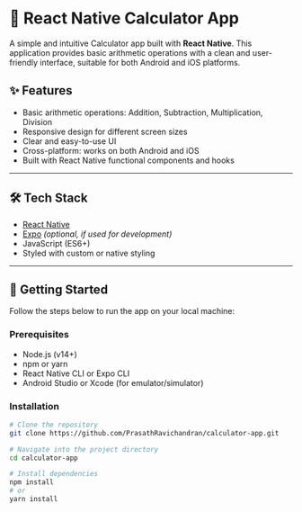 # 📱 React Native Calculator App

A simple and intuitive Calculator app built with **React Native**. This application provides basic arithmetic operations with a clean and user-friendly interface, suitable for both Android and iOS platforms.


## ✨ Features

- Basic arithmetic operations: Addition, Subtraction, Multiplication, Division
- Responsive design for different screen sizes
- Clear and easy-to-use UI
- Cross-platform: works on both Android and iOS
- Built with React Native functional components and hooks

---

## 🛠️ Tech Stack

- [React Native](https://reactnative.dev/)
- [Expo](https://expo.dev/) *(optional, if used for development)*
- JavaScript (ES6+)
- Styled with custom or native styling

---

## 🚀 Getting Started

Follow the steps below to run the app on your local machine:

### Prerequisites

- Node.js (v14+)
- npm or yarn
- React Native CLI or Expo CLI
- Android Studio or Xcode (for emulator/simulator)

### Installation

```bash
# Clone the repository
git clone https://github.com/PrasathRavichandran/calculator-app.git

# Navigate into the project directory
cd calculator-app

# Install dependencies
npm install
# or
yarn install
